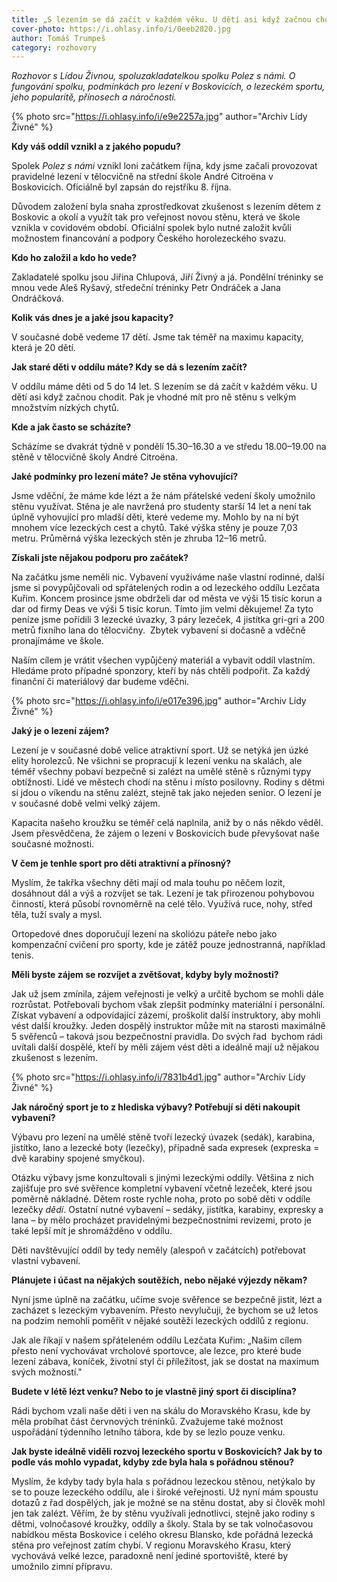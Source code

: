 ```yaml
---
title: „S lezením se dá začít v každém věku. U dětí asi když začnou chodit."
cover-photo: https://i.ohlasy.info/i/0eeb2020.jpg
author: Tomáš Trumpeš
category: rozhovory
---
```


*Rozhovor s Lídou Živnou, spoluzakladatelkou spolku Polez s námi. O fungování spolku, podmínkách pro lezení v Boskovicích, o lezeckém sportu, jeho popularitě, přínosech a náročnosti.*

{% photo src="https://i.ohlasy.info/i/e9e2257a.jpg" author="Archiv Lídy Živné" %}

**Kdy váš oddíl vznikl a z jakého popudu?**

Spolek *Polez s námi* vznikl loni začátkem října, kdy jsme začali provozovat pravidelné lezení v tělocvičně na střední škole André Citroëna v Boskovicích. Oficiálně byl zapsán do rejstříku 8. října.

Důvodem založení byla snaha zprostředkovat zkušenost s lezením dětem z Boskovic a okolí a využít tak pro veřejnost novou stěnu, která ve škole vznikla v covidovém období. Oficiální spolek bylo nutné založit kvůli možnostem financování a podpory Českého horolezeckého svazu. 

**Kdo ho založil a kdo ho vede?**

Zakladatelé spolku jsou Jiřina Chlupová, Jiří Živný a já. Pondělní tréninky se mnou vede Aleš Ryšavý, středeční tréninky Petr Ondráček a Jana Ondráčková.

**Kolik vás dnes je a jaké jsou kapacity?**

V současné době vedeme 17 dětí. Jsme tak téměř na maximu kapacity, která je 20 dětí.

**Jak staré děti v oddílu máte? Kdy se dá s lezením začít?**

V oddílu máme děti od 5 do 14 let. S lezením se dá začít v každém věku. U dětí asi když začnou chodit. Pak je vhodné mít pro ně stěnu s velkým množstvím nízkých chytů.

**Kde a jak často se scházíte?**

Scházíme se dvakrát týdně v pondělí 15.30–16.30 a ve středu 18.00–19.00 na stěně v tělocvičně školy André Citroëna.

**Jaké podmínky pro lezení máte? Je stěna vyhovující?**

Jsme vděční, že máme kde lézt a že nám přátelské vedení školy umožnilo stěnu využívat. Stěna je ale navržená pro studenty starší 14 let a není tak úplně vyhovující pro mladší děti, které vedeme my. Mohlo by na ní být mnohem více lezeckých cest a chytů. Také výška stěny je pouze 7,03 metru. Průměrná výška lezeckých stěn je zhruba 12–16 metrů.

**Získali jste nějakou podporu pro začátek?**

Na začátku jsme neměli nic. Vybavení využíváme naše vlastní rodinné, další jsme si povypůjčovali od spřátelených rodin a od lezeckého oddílu Lezčata Kuřim. Koncem prosince jsme obdrželi dar od města ve výši 15 tisíc korun a dar od firmy Deas ve výši 5 tisíc korun. Tímto jim velmi děkujeme! Za tyto peníze jsme pořídili 3 lezecké úvazky, 3 páry lezeček, 4 jistítka gri-gri a 200 metrů fixního lana do tělocvičny.  Zbytek vybavení si dočasně a vděčně pronajímáme ve škole. 

Naším cílem je vrátit všechen vypůjčený materiál a vybavit oddíl vlastním. Hledáme proto případné sponzory, kteří by nás chtěli podpořit. Za každý finanční či materiálový dar budeme vděčni.

{% photo src="https://i.ohlasy.info/i/e017e396.jpg" author="Archiv Lídy Živné" %}

**Jaký je o lezení zájem?**

Lezení je v současné době velice atraktivní sport. Už se netýká jen úzké elity horolezců. Ne všichni se propracují k lezení venku na skalách, ale téměř všechny pobaví bezpečně si zalézt na umělé stěně s různými typy obtížnosti. Lidé ve městech chodí na stěnu i místo posilovny. Rodiny s dětmi si jdou o víkendu na stěnu zalézt, stejně tak jako nejeden senior. O lezení je v současné době velmi velký zájem.

Kapacita našeho kroužku se téměř celá naplnila, aniž by o nás někdo věděl. Jsem přesvědčena, že zájem o lezení v Boskovicích bude převyšovat naše současné možnosti.

**V čem je tenhle sport pro děti atraktivní a přínosný?**

Myslím, že takřka všechny děti mají od mala touhu po něčem lozit, dosáhnout dál a výš a rozvíjet se tak. Lezení je tak přirozenou pohybovou činností, která působí rovnoměrně na celé tělo. Využívá ruce, nohy, střed těla, tuží svaly a mysl. 

Ortopedové dnes doporučují lezení na skoliózu páteře nebo jako kompenzační cvičení pro sporty, kde je zátěž pouze jednostranná, například tenis.

**Měli byste zájem se rozvíjet a zvětšovat, kdyby byly možnosti?**

Jak už jsem zmínila, zájem veřejnosti je velký a určitě bychom se mohli dále rozrůstat. Potřebovali bychom však zlepšit podmínky materiální i personální. Získat vybavení a odpovídající zázemí, proškolit další instruktory, aby mohli vést další kroužky. Jeden dospělý instruktor může mít na starosti maximálně 5 svěřenců – taková jsou bezpečnostní pravidla. Do svých řad  bychom rádi uvítali další dospělé, kteří by měli zájem vést děti a ideálně mají už nějakou zkušenost s lezením.

{% photo src="https://i.ohlasy.info/i/7831b4d1.jpg" author="Archiv Lídy Živné" %}

**Jak náročný sport je to z hlediska výbavy? Potřebují si děti nakoupit vybavení?**

Výbavu pro lezení na umělé stěně tvoří lezecký úvazek (sedák), karabina, jistítko, lano a lezecké boty (lezečky), případně sada expresek (expreska = dvě karabiny spojené smyčkou).

Otázku výbavy jsme konzultovali s jinými lezeckými oddíly. Většina z nich zajišťuje pro své svěřence kompletní vybavení včetně lezeček, které jsou poměrně nákladné. Dětem roste rychle noha, proto po sobě děti v oddíle lezečky *dědí*. Ostatní nutné vybavení – sedáky, jistítka, karabiny, expresky a lana – by mělo procházet pravidelnými bezpečnostními revizemi, proto je také lepší mít je shromážděno v oddílu.

Děti navštěvující oddíl by tedy neměly (alespoň v začátcích) potřebovat vlastní vybavení.

**Plánujete i účast na nějakých soutěžích, nebo nějaké výjezdy někam?**

Nyní jsme úplně na začátku, učíme svoje svěřence se bezpečně jistit, lézt a zacházet s lezeckým vybavením. Přesto nevylučuji, že bychom se už letos na podzim nemohli poměřit v nějaké soutěži lezeckých oddílů z regionu.

Jak ale říkají v našem spřáteleném oddílu Lezčata Kuřim: „Našim cílem přesto není vychovávat vrcholové sportovce, ale lezce, pro které bude lezení zábava, koníček, životní styl či příležitost, jak se dostat na maximum svých možností."

**Budete v létě lézt venku? Nebo to je vlastně jiný sport či disciplína?**

Rádi bychom vzali naše děti i ven na skálu do Moravského Krasu, kde by měla probíhat část červnových tréninků. Zvažujeme také možnost uspořádání týdenního letního tábora, kde by se lezlo pouze venku.

**Jak byste ideálně viděli rozvoj lezeckého sportu v Boskovicích? Jak by to podle vás mohlo vypadat, kdyby zde byla hala s pořádnou stěnou?**

Myslím, že kdyby tady byla hala s pořádnou lezeckou stěnou, netýkalo by se to pouze lezeckého oddílu, ale i široké veřejnosti. Už nyní mám spoustu dotazů z řad dospělých, jak je možné se na stěnu dostat, aby si člověk mohl jen tak zalézt. Věřím, že by stěnu využívali jednotlivci, stejně jako rodiny s dětmi, volnočasové kroužky, oddíly a školy. Stala by se tak volnočasovou nabídkou města Boskovice i celého okresu Blansko, kde pořádná lezecká stěna pro veřejnost zatím chybí. V regionu Moravského Krasu, který vychovává velké lezce, paradoxně není jediné sportoviště, které by umožnilo zimní přípravu.
